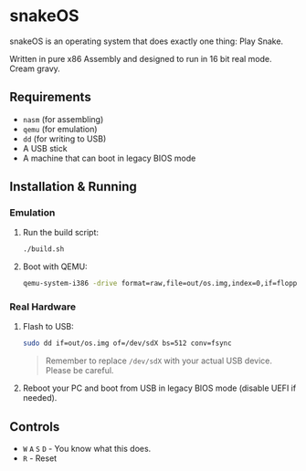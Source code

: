 # snakeOS

snakeOS is an operating system that does exactly one thing:
Play Snake.

Written in pure x86 Assembly and designed to run in 16 bit real mode. Cream gravy.



## Requirements

* `nasm` (for assembling)
* `qemu` (for emulation)
* `dd` (for writing to USB)
* A USB stick
* A machine that can boot in legacy BIOS mode



## Installation & Running

### Emulation

1. Run the build script:

   ```bash
   ./build.sh
   ```

2. Boot with QEMU:

   ```bash
   qemu-system-i386 -drive format=raw,file=out/os.img,index=0,if=floppy
   ```



### Real Hardware

1. Flash to USB:

   ```bash
   sudo dd if=out/os.img of=/dev/sdX bs=512 conv=fsync
   ```

   > Remember to replace `/dev/sdX` with your actual USB device. Please be careful.

2. Reboot your PC and boot from USB in legacy BIOS mode (disable UEFI if needed).




## Controls

* `W` `A` `S` `D` - You know what this does.
* `R` - Reset
